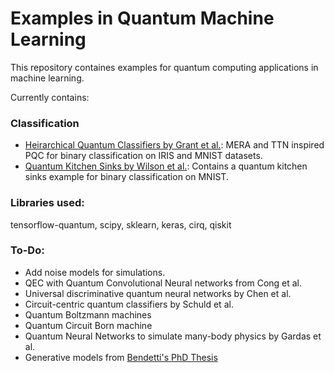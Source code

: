 # Examples in Quantum Machine Learning

This repository containes examples for quantum computing applications in machine learning.

Currently contains:

### Classification
   * [Heirarchical Quantum Classifiers by Grant et al.](https://github.com/SatyaKuppam/quantum-machine-learning/blob/master/classification/%5BGrant%20et%20al.%5D%20Heirarchical%20Quantum%20Classifiers.ipynb): MERA and TTN inspired PQC for binary classification on IRIS and MNIST datasets.
   * [Quantum Kitchen Sinks by Wilson et al.](https://github.com/SatyaKuppam/quantum-machine-learning/blob/master/classification/%5BWilson%20et%20al.%5D%20Quantum%20Kitchen%20Sinks.ipynb): Contains a quantum kitchen sinks example for binary classification on MNIST.


### Libraries used:
tensorflow-quantum, scipy, sklearn, keras, cirq, qiskit

### To-Do:

  * Add noise models for simulations.
  * QEC with Quantum Convolutional Neural networks from Cong et al.
  * Universal discriminative quantum neural networks by Chen et al.
  * Circuit-centric quantum classifiers by Schuld et al.
  * Quantum Boltzmann machines
  * Quantum Circuit Born machine
  * Quantum Neural Networks to simulate many-body physics by Gardas et al.
  * Generative models from [Bendetti's PhD Thesis](https://discovery.ucl.ac.uk/id/eprint/10086495/1/Benedetti_phd_thesis_ecopy.pdf)
